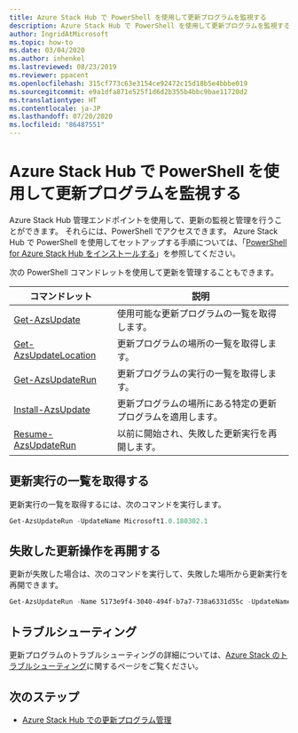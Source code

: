 ```yaml
---
title: Azure Stack Hub で PowerShell を使用して更新プログラムを監視する
description: Azure Stack Hub で PowerShell を使用して更新プログラムを監視する方法を説明します。
author: IngridAtMicrosoft
ms.topic: how-to
ms.date: 03/04/2020
ms.author: inhenkel
ms.lastreviewed: 08/23/2019
ms.reviewer: ppacent
ms.openlocfilehash: 315cf773c63e3154ce92472c15d18b5e4bbbe019
ms.sourcegitcommit: e9a1dfa871e525f1d6d2b355b4bbc9bae11720d2
ms.translationtype: HT
ms.contentlocale: ja-JP
ms.lasthandoff: 07/20/2020
ms.locfileid: "86487551"
---
```

# <a name="monitor-updates-with-powershell-in-azure-stack-hub"></a>Azure Stack Hub で PowerShell を使用して更新プログラムを監視する

Azure Stack Hub 管理エンドポイントを使用して、更新の監視と管理を行うことができます。 それらには、PowerShell でアクセスできます。 Azure Stack Hub で PowerShell を使用してセットアップする手順については、「[PowerShell for Azure Stack Hub をインストールする](azure-stack-powershell-install.md)」を参照してください。

次の PowerShell コマンドレットを使用して更新を管理することもできます。

| コマンドレット | 説明 |
|------------------------------------------------------|-------------|
| [Get-AzsUpdate](/powershell/module/azs.update.admin/get-azsupdate?view=azurestackps-1.8.0) | 使用可能な更新プログラムの一覧を取得します。 |
| [Get-AzsUpdateLocation](/powershell/module/azs.update.admin/get-azsupdatelocation?view=azurestackps-1.8.0)| 更新プログラムの場所の一覧を取得します。 |
| [Get-AzsUpdateRun](/powershell/module/azs.update.admin/get-azsupdaterun?view=azurestackps-1.8.0) | 更新プログラムの実行の一覧を取得します。  |
| [Install-AzsUpdate](/powershell/module/azs.update.admin/install-azsupdate?view=azurestackps-1.8.0) | 更新プログラムの場所にある特定の更新プログラムを適用します。 |
| [Resume-AzsUpdateRun](/powershell/module/azs.update.admin/resume-azsupdaterun?view=azurestackps-1.8.0) | 以前に開始され、失敗した更新実行を再開します。 |

## <a name="get-a-list-of-update-runs"></a>更新実行の一覧を取得する

更新実行の一覧を取得するには、次のコマンドを実行します。

```powershell
Get-AzsUpdateRun -UpdateName Microsoft1.0.180302.1
```

## <a name="resume-a-failed-update-operation"></a>失敗した更新操作を再開する

更新が失敗した場合は、次のコマンドを実行して、失敗した場所から更新実行を再開できます。

```powershell
Get-AzsUpdateRun -Name 5173e9f4-3040-494f-b7a7-738a6331d55c -UpdateName Microsoft1.0.180305.1 | Resume-AzsUpdateRun
```

## <a name="troubleshoot"></a>トラブルシューティング

更新プログラムのトラブルシューティングの詳細については、[Azure Stack のトラブルシューティング](azure-stack-troubleshooting.md)に関するページをご覧ください。

## <a name="next-steps"></a>次のステップ

- [Azure Stack Hub での更新プログラム管理](./azure-stack-updates.md)
